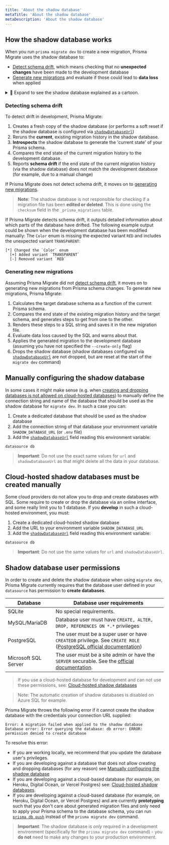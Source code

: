 ```yaml
---
title: 'About the shadow database'
metaTitle: 'About the shadow database'
metaDescription: 'About the shadow database'
---
```


## How the shadow database works

When you run `prisma migrate dev` to create a new migration, Prisma Migrate uses the shadow database to:

- [Detect schema drift](#detecting-schema-drift), which means checking that no **unexpected changes** have been made to the development database
- [Generate new migrations](#generating-new-migrations) and evaluate if those could lead to **data loss** when applied

<details>

<summary>🎨 Expand to see the shadow database explained as a cartoon.</summary>

![A cartoon that shows how the shadow database works.](./shadow-database.png)

</details>

### Detecting schema drift

To detect drift in development, Prisma Migrate:

1. Creates a fresh copy of the shadow database (or performs a soft reset if the shadow database is configured via [`shadowDatabaseUrl`](/orm/reference/prisma-schema-reference#datasource))
1. Reruns the **current**, existing migration history in the shadow database.
1. **Introspects** the shadow database to generate the 'current state' of your Prisma schema.
1. Compares the end state of the current migration history to the development database.
1. Reports **schema drift** if the end state of the current migration history (via the shadow database) does not match the development database (for example, due to a manual change)

If Prisma Migrate does not detect schema drift, it moves on to [generating new migrations](#generating-new-migrations).

> **Note**: The shadow database is not responsible for checking if a migration file has been **edited or deleted**. This is done using the `checksum` field in the `_prisma_migrations` table.

If Prisma Migrate detects schema drift, it outputs detailed information about which parts of the database have drifted. The following example output could be shown when the development database has been modified manually: The `Color` enum is missing the expected variant `RED` and includes the unexpected variant `TRANSPARENT`:

```
[*] Changed the `Color` enum
  [+] Added variant `TRANSPARENT`
  [-] Removed variant `RED`
```

### Generating new migrations

Assuming Prisma Migrate did not [detect schema drift](#detecting-schema-drift), it moves on to generating new migrations from Prisma schema changes. To generate new migrations, Prisma Migrate:

1. Calculates the target database schema as a function of the current Prisma schema.
1. Compares the end state of the existing migration history and the target schema, and generates steps to get from one to the other.
1. Renders these steps to a SQL string and saves it in the new migration file.
1. Evaluate data loss caused by the SQL and warns about that.
1. Applies the generated migration to the development database (assuming you have not specified the `--create-only` flag)
1. Drops the shadow database (shadow databases configured via [`shadowDatabaseUrl`](/orm/reference/prisma-schema-reference#datasource) are not dropped, but are reset at the start of the `migrate dev` command)

## Manually configuring the shadow database

In some cases it might make sense (e.g. when [creating and dropping databases is not allowed on cloud-hosted databases](#cloud-hosted-shadow-databases-must-be-created-manually)) to manually define the connection string and name of the database that should be used as the shadow database for `migrate dev`. In such a case you can:

1. Create a dedicated database that should be used as the shadow database
2. Add the connection string of that database your environment variable `SHADOW_DATABASE_URL` (or `.env` file)
3. Add the [`shadowDatabaseUrl`](/orm/reference/prisma-schema-reference#datasource) field reading this environment variable:

```prisma highlight=4;normal
datasource db
```

> **Important**: Do not use the exact same values for `url` and `shadowDatabaseUrl` as that might delete all the data in your database.

## Cloud-hosted shadow databases must be created manually

Some cloud providers do not allow you to drop and create databases with SQL. Some require to create or drop the database via an online interface, and some really limit you to 1 database. If you **develop** in such a cloud-hosted environment, you must:

1. Create a dedicated cloud-hosted shadow database
2. Add the URL to your environment variable `SHADOW_DATABASE_URL`
3. Add the [`shadowDatabaseUrl`](/orm/reference/prisma-schema-reference#datasource) field reading this environment variable:

```prisma highlight=4;normal
datasource db
```

> **Important**: Do not use the same values for `url` and `shadowDatabaseUrl`.

## Shadow database user permissions

In order to create and delete the shadow database when using `migrate dev`, Prisma Migrate currently requires that the database user defined in your `datasource` has permission to **create databases**.

| Database             | Database user requirements                                                                                                                                                                                             |
| -------------------- | ---------------------------------------------------------------------------------------------------------------------------------------------------------------------------------------------------------------------- |
| SQLite               | No special requirements.                                                                                                                                                                                               |
| MySQL/MariaDB        | Database user must have `CREATE, ALTER, DROP, REFERENCES ON *.*` privileges                                                                                                                                            |
| PostgreSQL           | The user must be a super user or have `CREATEDB` privilege. See `CREATE ROLE` ([PostgreSQL official documentation](https://www.postgresql.org/docs/12/sql-createrole.html))                                            |
| Microsoft SQL Server | The user must be a site admin or have the `SERVER` securable. See the [official documentation](https://learn.microsoft.com/en-us/sql/relational-databases/security/permissions-database-engine?view=sql-server-ver15). |

> If you use a cloud-hosted database for development and can not use these permissions, see: [Cloud-hosted shadow databases](#cloud-hosted-shadow-databases-must-be-created-manually)

> Note: The automatic creation of shadow databases is disabled on Azure SQL for example.

Prisma Migrate throws the following error if it cannot create the shadow database with the credentials your connection URL supplied:

```
Error: A migration failed when applied to the shadow database
Database error: Error querying the database: db error: ERROR: permission denied to create database
```

To resolve this error:

- If you are working locally, we recommend that you update the database user's privileges.
- If you are developing against a database that does not allow creating and dropping databases (for any reason) see [Manually configuring the shadow database](#manually-configuring-the-shadow-database)
- If you are developing against a cloud-based database (for example, on Heroku, Digital Ocean, or Vercel Postgres) see: [Cloud-hosted shadow databases](#cloud-hosted-shadow-databases-must-be-created-manually).
- If you are developing against a cloud-based database (for example, on Heroku, Digital Ocean, or Vercel Postgres) and are currently **prototyping** such that you don't care about generated migration files and only need to apply your Prisma schema to the database schema, you can run [`prisma db push`](/orm/reference/prisma-cli-reference#db) instead of the `prisma migrate dev` command.

> **Important**: The shadow database is _only_ required in a development environment (specifically for the `prisma migrate dev` command) - you **do not** need to make any changes to your production environment.
